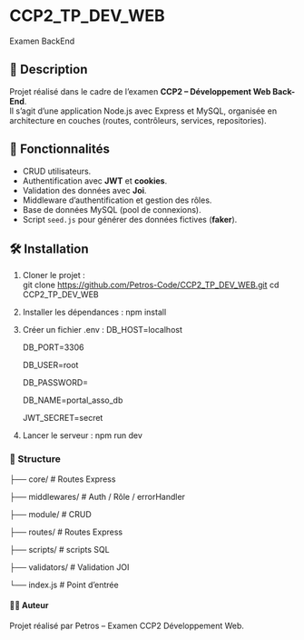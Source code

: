 # CCP2_TP_DEV_WEB
Examen BackEnd

## 📌 Description
Projet réalisé dans le cadre de l’examen **CCP2 – Développement Web Back-End**.  
Il s’agit d’une application Node.js avec Express et MySQL, organisée en architecture en couches (routes, contrôleurs, services, repositories).  

## 🚀 Fonctionnalités
- CRUD utilisateurs.  
- Authentification avec **JWT** et **cookies**.  
- Validation des données avec **Joi**.  
- Middleware d’authentification et gestion des rôles.  
- Base de données MySQL (pool de connexions).  
- Script `seed.js` pour générer des données fictives (**faker**).  

## 🛠️ Installation
1. Cloner le projet :  
   git clone https://github.com/Petros-Code/CCP2_TP_DEV_WEB.git
   cd CCP2_TP_DEV_WEB

2. Installer les dépendances :
    npm install

3. Créer un fichier .env : 
    DB_HOST=localhost

    DB_PORT=3306

    DB_USER=root

    DB_PASSWORD=
    
    DB_NAME=portal_asso_db

    JWT_SECRET=secret

4. Lancer le serveur : 
    npm run dev

### 📂 Structure
├── core/           # Routes Express

├── middlewares/    # Auth / Rôle / errorHandler

├── module/         # CRUD

├── routes/         # Routes Express

├── scripts/        # scripts SQL

├── validators/     # Validation JOI

└── index.js        # Point d’entrée

#### 👨‍💻 Auteur
Projet réalisé par Petros – Examen CCP2 Développement Web.
